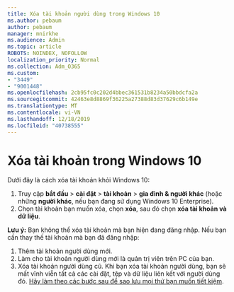 ```yaml
---
title: Xóa tài khoản người dùng trong Windows 10
ms.author: pebaum
author: pebaum
manager: mnirkhe
ms.audience: Admin
ms.topic: article
ROBOTS: NOINDEX, NOFOLLOW
localization_priority: Normal
ms.collection: Adm_O365
ms.custom:
- "3449"
- "9001448"
ms.openlocfilehash: 2cb95fc0c202d4bbec361531b8234a50bbdcfa2a
ms.sourcegitcommit: 42463e8d8869f36225a27388d83d37629c6b149e
ms.translationtype: MT
ms.contentlocale: vi-VN
ms.lasthandoff: 12/18/2019
ms.locfileid: "40738555"
---
```

# <a name="remove-an-account-in-windows-10"></a>Xóa tài khoản trong Windows 10

Dưới đây là cách xóa tài khoản khỏi Windows 10:

1. Truy cập **bắt đầu** > **cài đặt** > **tài khoản** > **gia đình & người khác** (hoặc những **người khác**, nếu bạn đang sử dụng Windows 10 Enterprise).
2. Chọn tài khoản bạn muốn xóa, chọn **xóa**, sau đó chọn **xóa tài khoản và dữ liệu**.
 
**Lưu ý:** Bạn không thể xóa tài khoản mà bạn hiện đang đăng nhập.  Nếu bạn cần thay thế tài khoản mà bạn đã đăng nhập:

1. Thêm tài khoản người dùng mới.
2. Làm cho tài khoản người dùng mới là quản trị viên trên PC của bạn.
3. Xóa tài khoản người dùng cũ. Khi bạn xóa tài khoản người dùng, bạn sẽ mất vĩnh viễn tất cả các cài đặt, tệp và dữ liệu liên kết với người dùng đó. [Hãy làm theo các bước sau để sao lưu mọi thứ bạn muốn tiết kiệm](https://support.microsoft.com/help/4027408/windows-10-backup-and-restore).